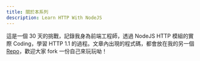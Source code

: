 ```yaml
---
title: 關於本系列
description: Learn HTTP With NodeJS
---
```


這是一個 30 天的挑戰，記錄我身為前端工程師，透過 NodeJS HTTP 模組的實際 Coding，學習 HTTP 1.1 的過程。文章內出現的程式碼，都會放在我的另一個 [Repo](https://github.com/samuel871211/nodeJS.test)，歡迎大家 fork 一份自己來玩玩呦！